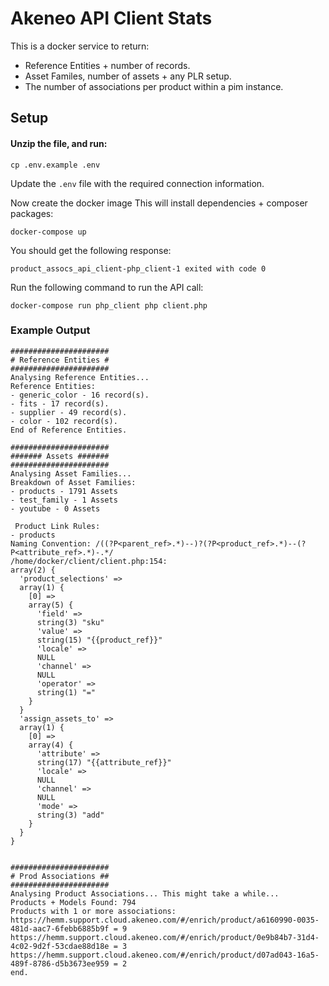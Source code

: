 # Akeneo API Client Stats

This is a docker service to return:
- Reference Entities + number of records.
- Asset Familes, number of assets + any PLR setup.
- The number of associations per product within a pim instance.

## Setup

#### Unzip the file, and run:

```cp .env.example .env``` 

Update the `.env` file with the required connection information.

Now create the docker image This will install dependencies + composer packages:

```docker-compose up```

You should get the following response: 

```product_assocs_api_client-php_client-1 exited with code 0```

Run the following command to run the API call:

```docker-compose run php_client php client.php```

### Example Output

```
######################
# Reference Entities #
######################
Analysing Reference Entities... 
Reference Entities: 
- generic_color - 16 record(s). 
- fits - 17 record(s). 
- supplier - 49 record(s). 
- color - 102 record(s). 
End of Reference Entities.

######################
####### Assets #######
######################
Analysing Asset Families... 
Breakdown of Asset Families: 
- products - 1791 Assets 
- test_family - 1 Assets 
- youtube - 0 Assets

 Product Link Rules: 
- products
Naming Convention: /((?P<parent_ref>.*)--)?(?P<product_ref>.*)--(?P<attribute_ref>.*)-.*/
/home/docker/client/client.php:154:
array(2) {
  'product_selections' =>
  array(1) {
    [0] =>
    array(5) {
      'field' =>
      string(3) "sku"
      'value' =>
      string(15) "{{product_ref}}"
      'locale' =>
      NULL
      'channel' =>
      NULL
      'operator' =>
      string(1) "="
    }
  }
  'assign_assets_to' =>
  array(1) {
    [0] =>
    array(4) {
      'attribute' =>
      string(17) "{{attribute_ref}}"
      'locale' =>
      NULL
      'channel' =>
      NULL
      'mode' =>
      string(3) "add"
    }
  }
}


######################
# Prod Associations ##
######################
Analysing Product Associations... This might take a while... 
Products + Models Found: 794
Products with 1 or more associations: 
https://hemm.support.cloud.akeneo.com/#/enrich/product/a6160990-0035-481d-aac7-6febb6885b9f = 9
https://hemm.support.cloud.akeneo.com/#/enrich/product/0e9b84b7-31d4-4c02-9d2f-53cdae88d18e = 3
https://hemm.support.cloud.akeneo.com/#/enrich/product/d07ad043-16a5-489f-8786-d5b3673ee959 = 2
end. 
 
```
